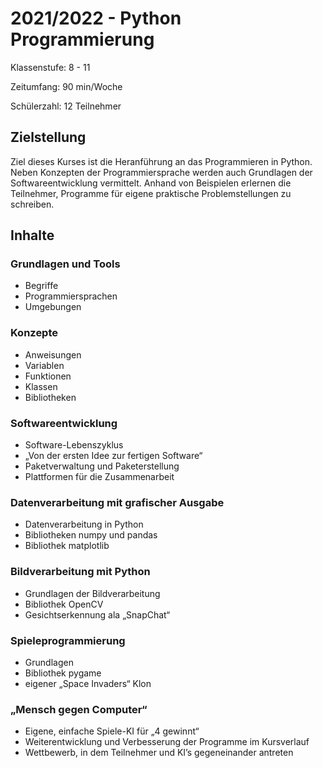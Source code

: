 # 2021/2022 - Python Programmierung

Klassenstufe: 8 - 11

Zeitumfang: 90 min/Woche

Schülerzahl: 12 Teilnehmer

## Zielstellung

Ziel dieses Kurses ist die Heranführung an das Programmieren in Python. Neben Konzepten der Programmiersprache werden auch Grundlagen der Softwareentwicklung vermittelt. Anhand von Beispielen erlernen die Teilnehmer, Programme für eigene praktische Problemstellungen zu schreiben.

## Inhalte

### Grundlagen und Tools
- Begriffe
- Programmiersprachen
- Umgebungen

### Konzepte
- Anweisungen
- Variablen
- Funktionen
- Klassen
- Bibliotheken

### Softwareentwicklung
- Software-Lebenszyklus
- „Von der ersten Idee zur fertigen Software“
- Paketverwaltung und Paketerstellung
- Plattformen für die Zusammenarbeit

### Datenverarbeitung mit grafischer Ausgabe
- Datenverarbeitung in Python
- Bibliotheken numpy und pandas
- Bibliothek matplotlib

### Bildverarbeitung mit Python
- Grundlagen der Bildverarbeitung
- Bibliothek OpenCV
- Gesichtserkennung ala „SnapChat“

### Spieleprogrammierung
- Grundlagen
- Bibliothek pygame
- eigener „Space Invaders“ Klon

### „Mensch gegen Computer“
- Eigene, einfache Spiele-KI für „4 gewinnt“
- Weiterentwicklung und Verbesserung der Programme im Kursverlauf
- Wettbewerb, in dem Teilnehmer und KI’s gegeneinander antreten